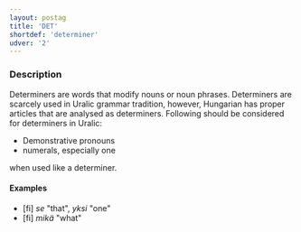 ```yaml
---
layout: postag
title: 'DET'
shortdef: 'determiner'
udver: '2'
---
```


### Description

Determiners are words that modify nouns or noun phrases. Determiners are
scarcely used in Uralic grammar tradition, however, Hungarian has proper
 articles that are analysed as determiners. Following should be considered for
 determiners in Uralic:

* Demonstrative pronouns
* numerals, especially one

when used like a determiner.

#### Examples

* [fi] _se_ "that", _yksi_ "one"
* [fi] _mikä_ "what"

<!-- Interlanguage links updated St lis 3 20:58:10 CET 2021 -->
